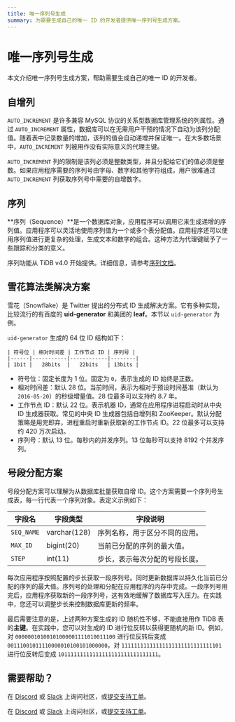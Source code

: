 ```yaml
---
title: 唯一序列号生成
summary: 为需要生成自己的唯一 ID 的开发者提供唯一序列号生成方案。
---
```


# 唯一序列号生成

本文介绍唯一序列号生成方案，帮助需要生成自己的唯一 ID 的开发者。

## 自增列

`AUTO_INCREMENT` 是许多兼容 MySQL 协议的关系型数据库管理系统的列属性。通过 `AUTO_INCREMENT` 属性，数据库可以在无需用户干预的情况下自动为该列分配值。随着表中记录数量的增加，该列的值会自动递增并保证唯一。在大多数场景中，`AUTO_INCREMENT` 列被用作没有实际意义的代理主键。

`AUTO_INCREMENT` 列的限制是该列必须是整数类型，并且分配给它们的值必须是整数。如果应用程序需要的序列号由字母、数字和其他字符组成，用户很难通过 `AUTO_INCREMENT` 列获取序列号中需要的自增数字。

## 序列

**序列（Sequence）**是一个数据库对象，应用程序可以调用它来生成递增的序列值。应用程序可以灵活地使用序列值为一个或多个表分配值。应用程序还可以使用序列值进行更复杂的处理，生成文本和数字的组合。这种方法为代理键赋予了一些跟踪和分类的意义。

序列功能从 TiDB v4.0 开始提供。详细信息，请参考[序列文档](/sql-statements/sql-statement-create-sequence.md#create-sequence)。

## 雪花算法类解决方案

雪花（Snowflake）是 Twitter 提出的分布式 ID 生成解决方案。它有多种实现，比较流行的有百度的 **uid-generator** 和美团的 **leaf**。本节以 `uid-generator` 为例。

`uid-generator` 生成的 64 位 ID 结构如下：

```
| 符号位 | 相对时间差 | 工作节点 ID | 序列号 |
|------|-----------|------------|--------|
| 1bit |   28bits  |   22bits   | 13bits |
```

- 符号位：固定长度为 1 位。固定为 `0`，表示生成的 ID 始终是正数。
- 相对时间差：默认 28 位。当前时间，表示为相对于预设时间基准（默认为 `2016-05-20`）的秒级增量值。28 位最多可以支持约 8.7 年。
- 工作节点 ID：默认 22 位。表示机器 ID，通常在应用程序进程启动时从中央 ID 生成器获取。常见的中央 ID 生成器包括自增列和 ZooKeeper。默认分配策略是用完即弃，进程重启时重新获取新的工作节点 ID。22 位最多可以支持约 420 万次启动。
- 序列号：默认 13 位。每秒内的并发序列。13 位每秒可以支持 8192 个并发序列。

## 号段分配方案

号段分配方案可以理解为从数据库批量获取自增 ID。这个方案需要一个序列号生成表，每一行代表一个序列对象。表定义示例如下：

| 字段名 | 字段类型 | 字段说明 |
| -------- | ------------ | ---------------------------- |
| `SEQ_NAME` | varchar(128) | 序列名称，用于区分不同的应用。 |
| `MAX_ID` | bigint(20) | 当前已分配的序列的最大值。 |
| `STEP` | int(11) | 步长，表示每次分配的号段长度。 |

每次应用程序按照配置的步长获取一段序列号。同时更新数据库以持久化当前已分配的序列的最大值。序列号的处理和分配在应用程序的内存中完成。一段序列号用完后，应用程序获取新的一段序列号，这有效地缓解了数据库写入压力。在实践中，您还可以调整步长来控制数据库更新的频率。

最后需要注意的是，上述两种方案生成的 ID 随机性不够，不能直接用作 TiDB 表的**主键**。在实践中，您可以对生成的 ID 进行位反转以获得更随机的新 ID。例如，对 `00000010100101000001111010011100` 进行位反转后变成 `00111001011110000010100101000000`，对 `11111111111111111111111111111101` 进行位反转后变成 `10111111111111111111111111111111`。

## 需要帮助？

<CustomContent platform="tidb">

在 [Discord](https://discord.gg/DQZ2dy3cuc?utm_source=doc) 或 [Slack](https://slack.tidb.io/invite?team=tidb-community&channel=everyone&ref=pingcap-docs) 上询问社区，或[提交支持工单](/support.md)。

</CustomContent>

<CustomContent platform="tidb-cloud">

在 [Discord](https://discord.gg/DQZ2dy3cuc?utm_source=doc) 或 [Slack](https://slack.tidb.io/invite?team=tidb-community&channel=everyone&ref=pingcap-docs) 上询问社区，或[提交支持工单](https://tidb.support.pingcap.com/)。

</CustomContent>
